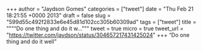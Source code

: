
+++
author = "Jaydson Gomes"
categories = ["tweet"]
date = "Thu Feb 21 18:21:55 +0000 2013"
draft = false
slug = "599d55c492f2833e6e45d81d102cc305b60309ad"
tags = ["tweet"]
title = """“Do one thing and do it w..."""
tweet = true
micro = true
tweet_url = "https://twitter.com/jaydson/status/304657217431425024"
+++
“Do one thing and do it well”
